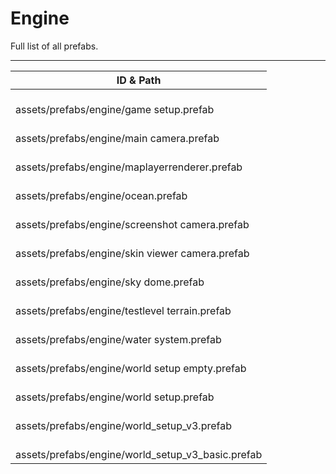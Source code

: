 # Engine
Full list of all <Badge type="warning" text="13"/> prefabs.

---
| ID & Path |
| --- |
| <a href="#3315678409"><Badge id="3315678409" type="tip" text="#"/></a> <Badge type="tip" text="3315678409"/> <br> assets/prefabs/engine/game setup.prefab |
| <a href="#1836815794"><Badge id="1836815794" type="tip" text="#"/></a> <Badge type="tip" text="1836815794"/> <br> assets/prefabs/engine/main camera.prefab |
| <a href="#2076074931"><Badge id="2076074931" type="tip" text="#"/></a> <Badge type="tip" text="2076074931"/> <br> assets/prefabs/engine/maplayerrenderer.prefab |
| <a href="#3210548272"><Badge id="3210548272" type="tip" text="#"/></a> <Badge type="tip" text="3210548272"/> <br> assets/prefabs/engine/ocean.prefab |
| <a href="#3225449555"><Badge id="3225449555" type="tip" text="#"/></a> <Badge type="tip" text="3225449555"/> <br> assets/prefabs/engine/screenshot camera.prefab |
| <a href="#1871176095"><Badge id="1871176095" type="tip" text="#"/></a> <Badge type="tip" text="1871176095"/> <br> assets/prefabs/engine/skin viewer camera.prefab |
| <a href="#1716309251"><Badge id="1716309251" type="tip" text="#"/></a> <Badge type="tip" text="1716309251"/> <br> assets/prefabs/engine/sky dome.prefab |
| <a href="#698243833"><Badge id="698243833" type="tip" text="#"/></a> <Badge type="tip" text="698243833"/> <br> assets/prefabs/engine/testlevel terrain.prefab |
| <a href="#1361162867"><Badge id="1361162867" type="tip" text="#"/></a> <Badge type="tip" text="1361162867"/> <br> assets/prefabs/engine/water system.prefab |
| <a href="#3711876460"><Badge id="3711876460" type="tip" text="#"/></a> <Badge type="tip" text="3711876460"/> <br> assets/prefabs/engine/world setup empty.prefab |
| <a href="#1622922681"><Badge id="1622922681" type="tip" text="#"/></a> <Badge type="tip" text="1622922681"/> <br> assets/prefabs/engine/world setup.prefab |
| <a href="#36534040"><Badge id="36534040" type="tip" text="#"/></a> <Badge type="tip" text="36534040"/> <br> assets/prefabs/engine/world_setup_v3.prefab |
| <a href="#106724755"><Badge id="106724755" type="tip" text="#"/></a> <Badge type="tip" text="106724755"/> <br> assets/prefabs/engine/world_setup_v3_basic.prefab |

